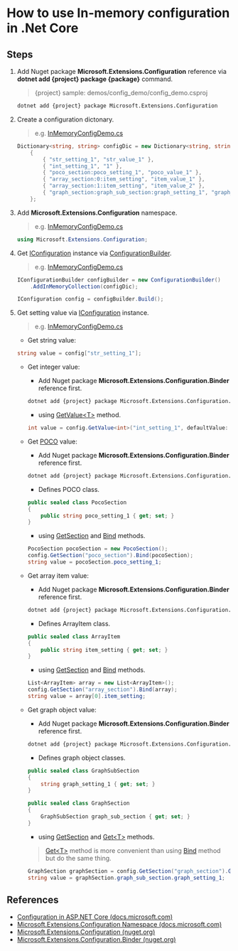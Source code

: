# How to use In-memory configuration in .Net Core

## Steps

1. Add Nuget package **Microsoft.Extensions.Configuration** reference via **dotnet add {project} package {package}** command.

    > {project} sample: demos/config_demo/config_demo.csproj

    ```bash
    dotnet add {project} package Microsoft.Extensions.Configuration
    ```

2. Create a configuration dictonary.

   > e.g. [InMemoryConfigDemo.cs](../../demos/config_demo/InMemoryConfigDemo.cs)

    ```csharp
    Dictionary<string, string> configDic = new Dictionary<string, string>()
        {
            { "str_setting_1", "str_value_1" },
            { "int_setting_1", "1" },
            { "poco_section:poco_setting_1", "poco_value_1" },
            { "array_section:0:item_setting", "item_value_1" },
            { "array_section:1:item_setting", "item_value_2" },
            { "graph_section:graph_sub_section:graph_setting_1", "graph_value_1" },
        };
    ```

3. Add **Microsoft.Extensions.Configuration** namespace.

    > e.g. [InMemoryConfigDemo.cs](../../demos/config_demo/InMemoryConfigDemo.cs)
    ```csharp
    using Microsoft.Extensions.Configuration;
    ```

4. Get [IConfiguration](https://docs.microsoft.com/en-us/dotnet/api/microsoft.extensions.configuration.iconfiguration) instance via [ConfigurationBuilder](https://docs.microsoft.com/en-us/dotnet/api/microsoft.extensions.configuration.configurationbuilder).

    > e.g. [InMemoryConfigDemo.cs](../../demos/config_demo/InMemoryConfigDemo.cs)
    ```csharp
    IConfigurationBuilder configBuilder = new ConfigurationBuilder()
        .AddInMemoryCollection(configDic);

    IConfiguration config = configBuilder.Build();
    ```

5. Get setting value via [IConfiguration](https://docs.microsoft.com/en-us/dotnet/api/microsoft.extensions.configuration.iconfiguration) instance.

    > e.g. [InMemoryConfigDemo.cs](../../demos/config_demo/InMemoryConfigDemo.cs)
    * Get string value:
    ```csharp
    string value = config["str_setting_1"];
    ```

    * Get integer value:
        * Add Nuget package **Microsoft.Extensions.Configuration.Binder** reference first.
        ```bash
        dotnet add {project} package Microsoft.Extensions.Configuration.Binder
        ```
        * using [GetValue&lt;T&gt;](https://docs.microsoft.com/en-us/dotnet/api/microsoft.extensions.configuration.configurationbinder.getvalue) method.
        ```csharp
        int value = config.GetValue<int>("int_setting_1", defaultValue: 0);
        ```

    * Get [POCO](https://en.wikipedia.org/wiki/Plain_old_CLR_object) value:
        * Add Nuget package **Microsoft.Extensions.Configuration.Binder** reference first.
        ```bash
        dotnet add {project} package Microsoft.Extensions.Configuration.Binder
        ```
        * Defines POCO class.
        ```csharp
        public sealed class PocoSection
        {
            public string poco_setting_1 { get; set; }
        }
        ```
        * using [GetSection](https://docs.microsoft.com/en-us/dotnet/api/microsoft.extensions.configuration.iconfiguration.getsection) and [Bind](https://docs.microsoft.com/en-us/dotnet/api/microsoft.extensions.configuration.configurationbinder.bind) methods.
        ```csharp
        PocoSection pocoSection = new PocoSection();
        config.GetSection("poco_section").Bind(pocoSection);
        string value = pocoSection.poco_setting_1;
        ```

    * Get array item value:
        * Add Nuget package **Microsoft.Extensions.Configuration.Binder** reference first.
        ```bash
        dotnet add {project} package Microsoft.Extensions.Configuration.Binder
        ```
        * Defines ArrayItem class.
        ```csharp
        public sealed class ArrayItem
        {
            public string item_setting { get; set; }
        }
        ```
        * using [GetSection](https://docs.microsoft.com/en-us/dotnet/api/microsoft.extensions.configuration.iconfiguration.getsection) and [Bind](https://docs.microsoft.com/en-us/dotnet/api/microsoft.extensions.configuration.configurationbinder.bind) methods.
        ```csharp
        List<ArrayItem> array = new List<ArrayItem>();
        config.GetSection("array_section").Bind(array);
        string value = array[0].item_setting;
        ```

    * Get graph object value:
        * Add Nuget package **Microsoft.Extensions.Configuration.Binder** reference first.
        ```bash
        dotnet add {project} package Microsoft.Extensions.Configuration.Binder
        ```
        * Defines graph object classes.
        ```csharp
        public sealed class GraphSubSection
        {
            string graph_setting_1 { get; set; }
        }

        public sealed class GraphSection
        {
            GraphSubSection graph_sub_section { get; set; }
        }
        ```
        * using [GetSection](https://docs.microsoft.com/en-us/dotnet/api/microsoft.extensions.configuration.iconfiguration.getsection) and [Get&lt;T&gt;](https://docs.microsoft.com/en-us/dotnet/api/microsoft.extensions.configuration.configurationbinder.get) methods.

        > [Get&lt;T&gt;](https://docs.microsoft.com/en-us/dotnet/api/microsoft.extensions.configuration.configurationbinder.get) method is more convenient than using [Bind](https://docs.microsoft.com/en-us/dotnet/api/microsoft.extensions.configuration.configurationbinder.bind) method but do the same thing.

        ```csharp
        GraphSection graphSection = config.GetSection("graph_section").Get<GraphSection>();
        string value = graphSection.graph_sub_section.graph_setting_1;
        ```

## References

* [Configuration in ASP.NET Core (docs.microsoft.com)](https://docs.microsoft.com/en-us/aspnet/core/fundamentals/configuration/)
* [Microsoft.Extensions.Configuration Namespace (docs.microsoft.com)](https://docs.microsoft.com/en-us/dotnet/api/microsoft.extensions.configuration)
* [Microsoft.Extensions.Configuration (nuget.org)](https://www.nuget.org/packages/Microsoft.Extensions.Configuration)
* [Microsoft.Extensions.Configuration.Binder (nuget.org)](https://www.nuget.org/packages/Microsoft.Extensions.Configuration.Binder)